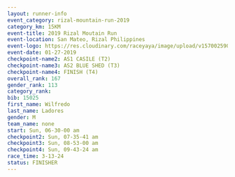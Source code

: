 ```yaml
---
layout: runner-info 
event_category: rizal-mountain-run-2019 
category_km: 15KM 
event-title: 2019 Rizal Moutain Run 
event-location: San Mateo, Rizal Philippines 
event-logo: https://res.cloudinary.com/raceyaya/image/upload/v1570025909/logo/rizal-mountain_gkfete.jpg 
event-date: 01-27-2019 
checkpoint-name2: AS1 CASILE (T2) 
checkpoint-name3: AS2 BLUE SHED (T3) 
checkpoint-name4: FINISH (T4) 
overall_rank: 167
gender_rank: 113
category_rank: 
bib: 15025
first_name: Wilfredo
last_name: Ladores
gender: M
team_name: none
start: Sun, 06-30-00 am
checkpoint2: Sun, 07-35-41 am
checkpoint3: Sun, 08-53-00 am
checkpoint4: Sun, 09-43-24 am
race_time: 3-13-24
status: FINISHER
---
```

